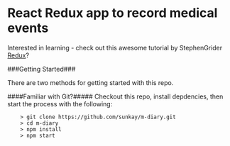 # React Redux app to record medical events

Interested in learning - check out this awesome tutorial by StephenGrider [Redux](https://www.udemy.com/react-redux/)?

###Getting Started###

There are two methods for getting started with this repo.

####Familiar with Git?#####
Checkout this repo, install depdencies, then start the process with the following:

```
	> git clone https://github.com/sunkay/m-diary.git
	> cd m-diary
	> npm install
	> npm start
```
